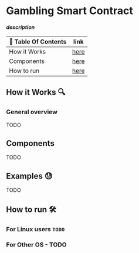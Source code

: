 # Gambling Smart Contract
***description***

| 📖 Table Of Contents | link       |
|----------------------|------------|
| How it Works         | [here](#1) |
| Components           | [here](#2) |
| How to run           | [here](#3) |


## How it Works 🔍 <a name='1'></a>
### General overview
TODO
## Components
TODO
## Examples 😓
TODO
## How to run 🛠️ <a name="3"></a>
### For Linux users ```TODO```
### For Other OS  - TODO
